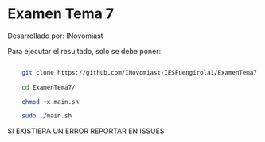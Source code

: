# Examen Tema 7

Desarrollado por: INovomiast

Para ejecutar el resultado, solo se debe poner:
```bash

    git clone https://github.com/INovomiast-IESFuengirola1/ExamenTema7.git
    
    cd ExamenTema7/

    chmod +x main.sh

    sudo ./main.sh

```

SI EXISTIERA UN ERROR REPORTAR EN ISSUES